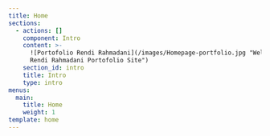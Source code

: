 ```yaml
---
title: Home
sections:
  - actions: []
    component: Intro
    content: >-
      ![Portofolio Rendi Rahmadani](/images/Homepage-portfolio.jpg "Welcome To
      Rendi Rahmadani Portofolio Site")
    section_id: intro
    title: Intro
    type: intro
menus:
  main:
    title: Home
    weight: 1
template: home
---
```


